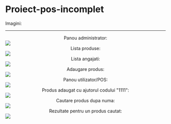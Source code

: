 # Proiect-pos-incomplet

Imagini:
<hr/>

<center> Panou administrator: </center>

<img src="http://i.epvpimg.com/szFmaab.jpg">

<center> Lista produse: </center>

<img src="http://i.epvpimg.com/EI0Gdab.jpg">

<center> Lista angajati: </center>

<img src="http://i.epvpimg.com/J0SGfab.jpg">

<center> Adaugare produs: </center>

<img src="http://i.epvpimg.com/49XOcab.jpg">

<center> Panou utilizator/POS: </center>

<img src="http://i.epvpimg.com/ihMwaab.jpg">

<center> Produs adaugat cu ajutorul codului "1111": </center>

<img src="http://i.epvpimg.com/LwnIdab.jpg">

<center> Cautare produs dupa numa: </center>

<img src="http://i.epvpimg.com/ZJyIbab.jpg">

<center> Rezultate pentru un produs cautat: </center>

<img src="http://i.epvpimg.com/sUDidab.jpg">
